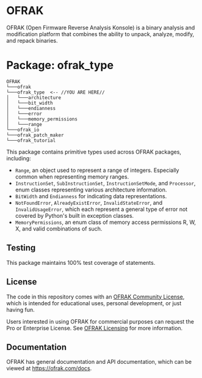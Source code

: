 # OFRAK
OFRAK (Open Firmware Reverse Analysis Konsole) is a binary analysis and modification platform that combines the ability to unpack, analyze, modify, and repack binaries.


# Package: ofrak_type

```
OFRAK
└───ofrak
└───ofrak_type  <-- //YOU ARE HERE//
│   └───architecture
│   └───bit_width
│   └───endianness
│   └───error
│   └───memory_permissions
│   └───range
└───ofrak_io
└───ofrak_patch_maker
└───ofrak_tutorial
```

This package contains primitive types used across OFRAK packages, including:

- `Range`, an object used to represent a range of integers. Especially common when representing memory ranges.
- `InstructionSet`, `SubInstructionSet`, `InstructionSetMode`, and `Processor`, enum classes representing various architecture information.
- `BitWidth` and `Endianness` for indicating data representations.
- `NotFoundError`, `AlreadyExistError`, `InvalidStateError`, and `InvalidUsageError`, which each represent a general type of error not covered by Python's built in exception classes.
- `MemoryPermissions`, an enum class of memory access permissions R, W, X, and valid combinations of such.

## Testing
This package maintains 100% test coverage of statements.

## License
The code in this repository comes with an [OFRAK Community License](https://github.com/redballoonsecurity/ofrak/blob/master/LICENSE), which is intended for educational uses, personal development, or just having fun.

Users interested in using OFRAK for commercial purposes can request the Pro or Enterprise License. See [OFRAK Licensing](https://ofrak.com/license/) for more information.

## Documentation
OFRAK has general documentation and API documentation, which can be viewed at <https://ofrak.com/docs>.
